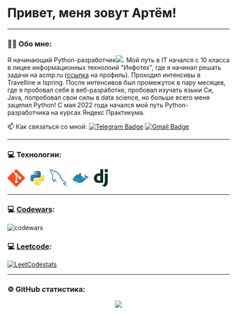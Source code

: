 
# Привет, меня зовут Артём!

---

### :man_technologist: Обо мне:

Я начинающий Python-разработчик<img src="https://media.giphy.com/media/WUlplcMpOCEmTGBtBW/giphy.gif" width="30px">. Мой путь в IT начался с 10 класса в лицее информационных технолоий "Инфотех", где я начинал решать задачи на acmp.ru (<a href="https://acmp.ru/?main=user&id=296554">ссылка</a> на профиль). Проходил интенсивы в Travelline и Ispring. После интенсивов был промежуток в пару месяцев, где я пробовал себя в веб-разработке, пробовал изучать языки Си, Java, попробовал свои силы в data science, но больше всего меня зацепил Python! С мая 2022 года начался мой путь Python-разработчика на курсах Яндекс Практикума.

:mailbox: Как связаться со мной: [![Telegram Badge](https://img.shields.io/badge/-ArtemYambarshev-blue?style=flat&logo=Telegram&logoColor=white)](https://t.me/hydrartew) [![Gmail Badge](https://img.shields.io/badge/-Gmail-red?style=flat&logo=Gmail&logoColor=white)](mailto:hydrartew@bk.ru)

---

### 💻 Технологии:

<div>
  <img src="https://github.com/devicons/devicon/blob/master/icons/git/git-original.svg" title="git" alt="git" width="40" height="40"/>&nbsp
  <img src="https://github.com/devicons/devicon/blob/master/icons/python/python-original.svg" title="Python" alt="Python" width="40" height="40"/>&nbsp
  <img src="https://github.com/devicons/devicon/blob/master/icons/mysql/mysql-plain.svg" title="mysqlL" alt="mysql" width="40" height="40"/>&nbsp
  <img src="https://github.com/devicons/devicon/blob/master/icons/docker/docker-original.svg" title="Docker" alt="Docker" width="40" height="40"/>&nbsp
  <img src="https://github.com/devicons/devicon/blob/master/icons/django/django-plain.svg" title="django" alt="django" width="40" height="40"/>&nbsp
</div>

---

### 💻 <a href="https://www.codewars.com/users/artemyambarshev">Codewars</a>:

![codewars](https://www.codewars.com/users/artemyambarshev/badges/large)

### 💻 <a href="https://leetcode.com/hydrartew/">Leetcode</a>:

[![LeetCodestats](https://leetcode-stats-six.vercel.app/api?username=hydrartew&theme=dark)](https://leetcode.com/hydrartew/)

---

### ⚙️ GitHub статистика:

<div align="center">
    <img height="200px" src="https://github-readme-streak-stats.herokuapp.com/?user=hydrartew&theme=dark"/>
</div>
